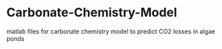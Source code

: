 # Carbonate-Chemistry-Model
matlab files for carbonate chemistry model to predict CO2 losses in algae ponds
